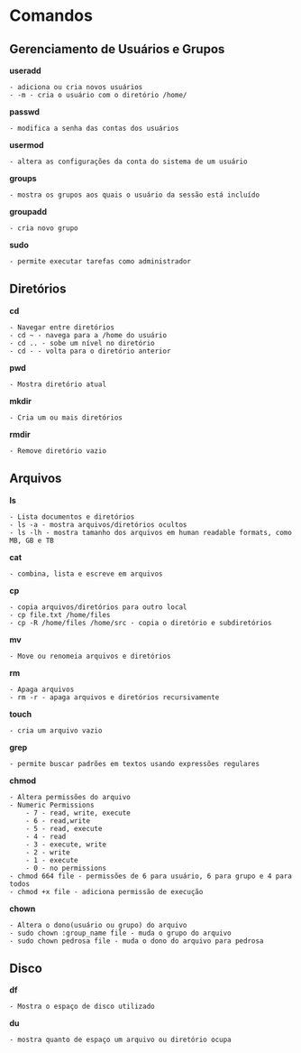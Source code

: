 # Comandos
## Gerenciamento de Usuários e Grupos
**useradd**
```
- adiciona ou cria novos usuários
- -m - cria o usuário com o diretório /home/
```
**passwd**
```
- modifica a senha das contas dos usuários
```
**usermod**
```
- altera as configurações da conta do sistema de um usuário
```
**groups**
```
- mostra os grupos aos quais o usuário da sessão está incluído
```
**groupadd**
```
- cria novo grupo
```
**sudo**
```
- permite executar tarefas como administrador
```

## Diretórios
**cd**
```
- Navegar entre diretórios
- cd ~ - navega para a /home do usuário
- cd .. - sobe um nível no diretório
- cd - - volta para o diretório anterior
```
**pwd**
```
- Mostra diretório atual
```
**mkdir**
```
- Cria um ou mais diretórios
```
**rmdir**
```
- Remove diretório vazio
```

## Arquivos
**ls**
```
- Lista documentos e diretórios
- ls -a - mostra arquivos/diretórios ocultos
- ls -lh - mostra tamanho dos arquivos em human readable formats, como MB, GB e TB
```
**cat**
```
- combina, lista e escreve em arquivos
```
**cp**
```
- copia arquivos/diretórios para outro local
- cp file.txt /home/files
- cp -R /home/files /home/src - copia o diretório e subdiretórios
```
**mv**
```
- Move ou renomeia arquivos e diretórios
```
**rm**
```
- Apaga arquivos
- rm -r - apaga arquivos e diretórios recursivamente
```
**touch**
```
- cria um arquivo vazio
```
**grep**
```
- permite buscar padrões em textos usando expressões regulares
```
**chmod**
```
- Altera permissões do arquivo
- Numeric Permissions
    - 7 - read, write, execute
    - 6 - read,write
    - 5 - read, execute
    - 4 - read
    - 3 - execute, write
    - 2 - write
    - 1 - execute
    - 0 - no permissions
- chmod 664 file - permissões de 6 para usuário, 6 para grupo e 4 para todos
- chmod +x file - adiciona permissão de execução
```
**chown**
```
- Altera o dono(usuário ou grupo) do arquivo
- sudo chown :group_name file - muda o grupo do arquivo
- sudo chown pedrosa file - muda o dono do arquivo para pedrosa
```

## Disco
**df**
```
- Mostra o espaço de disco utilizado
```
**du**
```
- mostra quanto de espaço um arquivo ou diretório ocupa
```